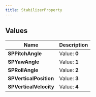 ```yaml
---
title: StabilizerProperty
---
```


## Values

| Name | Description |
| ---- | ----------- |
| **SPPitchAngle** | Value: **0** |
| **SPYawAngle** | Value: **1** |
| **SPRollAngle** | Value: **2** |
| **SPVerticalPosition** | Value: **3** |
| **SPVerticalVelocity** | Value: **4** |

